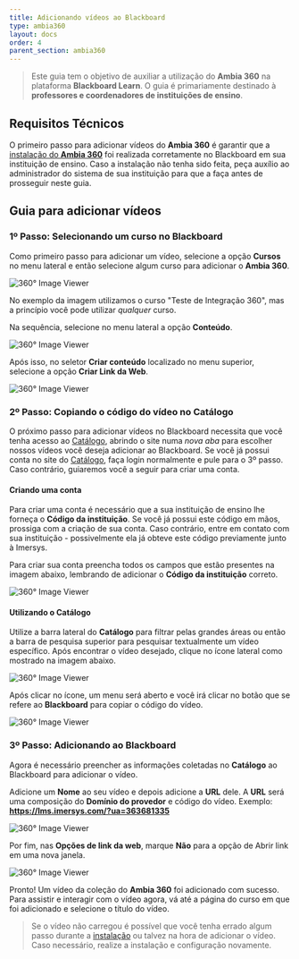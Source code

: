 ```yaml
---
title: Adicionando vídeos ao Blackboard
type: ambia360
layout: docs
order: 4
parent_section: ambia360
---
```


[blackboard]: ./index.md

> Este guia tem o objetivo de auxiliar a utilização do **Ambia 360** na plataforma **Blackboard Learn**. O guia é primariamente destinado à **professores e coordenadores de instituições de ensino**.

## Requisitos Técnicos

O primeiro passo para adicionar vídeos do **Ambia 360** é garantir que a [instalação do **Ambia 360**][blackboard] foi realizada corretamente no Blackboard em sua instituição de ensino. Caso a instalação não tenha sido feita, peça auxílio ao administrador do sistema de sua instituição para que a faça antes de prosseguir neste guia.


## Guia para adicionar vídeos

### 1º Passo: Selecionando um curso no Blackboard

Como primeiro passo para adicionar um vídeo, selecione a opção **Cursos** no menu lateral e então selecione algum curso para adicionar o **Ambia 360**.

![360&deg; Image Viewer](../images/blackboard/Blackboard-SS7.png)

No exemplo da imagem utilizamos o curso "Teste de Integração 360", mas a princípio você pode utilizar *qualquer* curso.

Na sequência, selecione no menu lateral a opção **Conteúdo**.

![360&deg; Image Viewer](../images/blackboard/Blackboard-SS8.png)

Após isso, no seletor **Criar conteúdo** localizado no menu superior, selecione a opção **Criar Link da Web**.

![360&deg; Image Viewer](../images/blackboard/Blackboard-SS9.png)

### 2º Passo: Copiando o código do vídeo no Catálogo

O próximo passo para adicionar vídeos no Blackboard necessita que você tenha acesso ao [Catálogo](https://catalogo.imersys.com/), abrindo o site numa *nova aba* para escolher nossos vídeos você deseja adicionar ao Blackboard. Se você já possui conta no site  do [Catálogo](https://catalogo.imersys.com/), faça login normalmente e pule para o 3º passo. Caso contrário, guiaremos você a seguir para criar uma conta.

#### Criando uma conta

Para criar uma conta é necessário que a sua instituição  de ensino lhe forneça o **Código da instituição**. Se você já possui este código em mãos, prossiga com a criação de sua conta. Caso contrário, entre em contato com sua instituição - possivelmente ela já obteve este código previamente junto à Imersys.

Para criar sua conta preencha todos os campos que estão presentes na imagem abaixo, lembrando de adicionar o **Código da instituição** correto.

![360&deg; Image Viewer](../images/catalogo/Catalogo-SS1.png)

#### Utilizando o Catálogo

Utilize a barra lateral do **Catálogo** para filtrar pelas grandes áreas ou então a barra de pesquisa superior para pesquisar textualmente um vídeo específico. Após encontrar o vídeo desejado, clique no ícone lateral como mostrado na imagem abaixo.

![360&deg; Image Viewer](../images/catalogo/Catalogo-SS2.png)

Após clicar no ícone, um menu será aberto e você irá clicar no botão que se refere ao **Blackboard** para copiar o código do vídeo.

![360&deg; Image Viewer](../images/catalogo/Catalogo-SS3.png)

### 3º Passo: Adicionando ao Blackboard

Agora é necessário preencher as informações coletadas no **Catálogo** ao Blackboard para adicionar o vídeo.

Adicione um **Nome** ao seu vídeo e depois adicione a **URL** dele. A **URL** será uma composição do **Domínio do provedor** e código do vídeo. Exemplo: **https://lms.imersys.com/?ua=363681335**

![360&deg; Image Viewer](../images/blackboard/Blackboard-SS10.png)

Por fim, nas **Opções de link da web**, marque **Não** para a opção de Abrir link em uma nova janela.

![360&deg; Image Viewer](../images/blackboard/Blackboard-SS11.png)

Pronto! Um vídeo da coleção do **Ambia 360** foi adicionado com sucesso. Para assistir e interagir com o vídeo agora, vá até a página do curso em que foi adicionado e selecione o título do vídeo.

>Se o vídeo não carregou é possível que você tenha errado algum passo durante a [instalação][blackboard] ou talvez na hora de adicionar o vídeo. Caso necessário, realize a instalação e configuração novamente.
